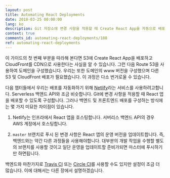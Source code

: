 ```yaml
---
layout: post
title: Automating React Deployments
date: 2018-03-25 00:00:00
lang: ko
description: Git 저장소에 변경 사항을 적용할 때 Create React App을 자동으로 배포하려고 합니다. 이를 위해 Netlify에서 프로젝트를 설정해야합니다. 
context: true
comments_id: automating-react-deployments/188
ref: automating-react-deployments
---
```


이 가이드의 첫 번째 부분을 따라해 본다면 S3에 Create React App을 배포하고 CloudFront를 CDN으로 사용한다는 사실을 알 수 있습니다. 그런 다음 Route 53을 사용하여 도메인을 구성했습니다. 우리는 또한 도메인의 www 버전을 구성했으며 다른 S3 및 CloudFront 배포가 필요했습니다. 이 과정은 다소 번거로울 수 있습니다.

다음 챕터들에서 우리는 배포를 자동화하기 위해 [Netlify](https://www.netlify.com)라는 서비스를 사용하려고합니다. Serverless 백앤드 API와 조금 비슷합니다. Git에 변경 사항을 적용할 때 React 앱을 배포할 수 있도록 구성합니다. 그러나 백엔드 및 프론트엔드 배포를 구성하는 방식에는 몇 가지 미묘한 차이점이 있습니다.

1. Netlify는 인프라에서 React 앱을 호스팅합니다. 서버리스 백엔드 API의 경우 AWS 계정에서 호스팅합니다.

2. `master` 브랜치로 푸시 된 변경 사항은 React 앱의 운영 버전을 업데이트합니다. 즉, 백엔드와는 약간 다른 과정들을 사용해야합니다. 대부분의 개발 작업을 수행할 별도의 브랜치를 사용할 것이고 일단 운영을 업데이트할 준비가되면 마스터에 푸시하기만 하면됩니다.

백엔드와 마찬가지로 [Travis CI](https://travis-ci.org) 또는 [Circle CI](https://circleci.com)를 사용할 수도 있지만 설정이 조금 더 많습니다. 이에 대해서는 다른 장에서 설명하겠습니다.

